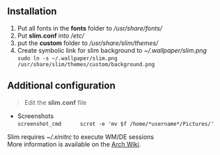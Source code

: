 ## Installation
1. Put all fonts in the **fonts** folder to */usr/share/fonts/*
2. Put **slim.conf** into */etc/*
3. put the **custom** folder to */usr/share/slim/themes/*
4. Create symbolic link for slim background to *~/.wallpaper/slim.png* \
   `sudo ln -s ~/.wallpaper/slim.png /usr/share/slim/themes/custom/background.png`

## Additional configuration
> Edit the **slim.conf** file
- Screenshots \
  `screenshot_cmd      scrot -e 'mv $f /home/*username*/Pictures/'`
  
Slim requires *~/.xinitrc* to execute WM/DE sessions \
More information is available on the [Arch Wiki](https://wiki.archlinux.org/index.php/SLiM).
